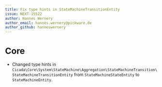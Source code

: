```yaml
---
title: Fix type hints in StateMachineTransitionEntity
issue: NEXT-15522
author: Hannes Wernery
author_email: hannes.wernery@pickware.de
author_github: hanneswernery
---
```

# Core
*  Changed type hints in `Cicada\Core\System\StateMachine\Aggregation\StateMachineTransition\StateMachineTransitionEntity` from
   `StateMachineStateEntity` to `StateMachineEntity`.

